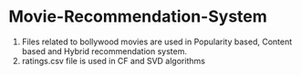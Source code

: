 # Movie-Recommendation-System
1. Files related to bollywood movies are used in Popularity based, Content based and Hybrid recommendation system.
2. ratings.csv file is used in CF and SVD algorithms
